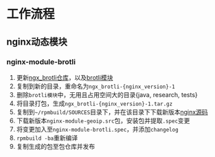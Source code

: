 # 工作流程

## nginx动态模块

### nginx-module-brotli

1. 更新[ngx_brotli仓库](https://github.com/google/ngx_brotli)，以及[brotli模块](https://github.com/google/brotli)
2. 复制到新的目录，重命名为`ngx_brotli-{nginx_version}-1`
3. 删除`brotli模块`中，无用且占用空间大的目录{java, research, tests}
4. 将目录打包，生成`ngx_brotli-{nginx_version}-1.tar.gz`
5. 复制到`~/rpmbuild/SOURCES`目录下，并在该目录下下载新版本[nginx源码](http://nginx.org/en/download.html)
6. 下载新版本`nginx-module-geoip.src`包，安装包并提取`.spec`变更
7. 将变更加入至`nginx-module-brotli.spec`，并添加`changelog`
8. `rpmbuild -ba`重新编译
9. 复制生成的包至包仓库并发布
